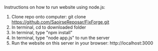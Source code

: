 Instructions on how to run website using node.js:

1. Clone repo onto computer: git clone https://github.com/SaoirseReposar/FixForge.git
2. In terminal, cd to downloaded folder
3. In terminal, type "npm install"
4. In terminal, type "node app.js" to run the server
5. Run the website on this server in your browser: http://localhost:3000 
